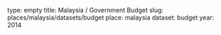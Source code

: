 type: empty
title: Malaysia / Government Budget
slug: places/malaysia/datasets/budget
place: malaysia
dataset: budget
year: 2014
